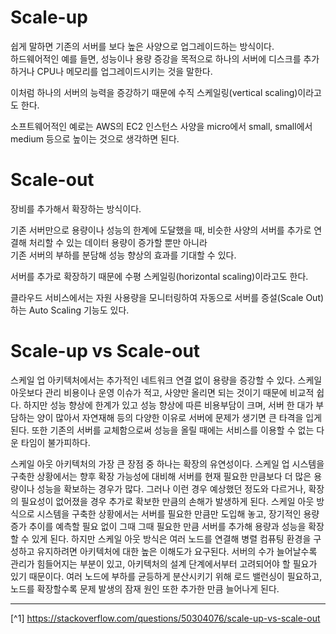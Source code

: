 # Scale-up
쉽게 말하면 기존의 서버를 보다 높은 사양으로 업그레이드하는 방식이다.<br>
하드웨어적인 예를 들면, 성능이나 용량 증강을 목적으로 하나의 서버에 디스크를 추가하거나 CPU나 메모리를 업그레이드시키는 것을 말한다.

이처럼 하나의 서버의 능력을 증강하기 때문에 수직 스케일링(vertical scaling)이라고도 한다.

소프트웨어적인 예로는 AWS의 EC2 인스턴스 사양을 micro에서 small, small에서 medium 등으로 높이는 것으로 생각하면 된다.

# Scale-out
장비를 추가해서 확장하는 방식이다.

기존 서버만으로 용량이나 성능의 한계에 도달했을 때, 비슷한 사양의 서버를 추가로 연결해 처리할 수 있는 데이터 용량이 증가할 뿐만 아니라<br>
기존 서버의 부하를 분담해 성능 향상의 효과를 기대할 수 있다.

서버를 추가로 확장하기 때문에 수평 스케일링(horizontal scaling)이라고도 한다.

클라우드 서비스에서는 자원 사용량을 모니터링하여 자동으로 서버를 증설(Scale Out)하는 Auto Scaling 기능도 있다.

# Scale-up vs Scale-out
스케일 업 아키텍처에서는 추가적인 네트워크 연결 없이 용량을 증강할 수 있다. 스케일 아웃보다 관리 비용이나 운영 이슈가 적고, 사양만 올리면 되는 것이기 때문에 비교적 쉽다.
하지만 성능 향상에 한계가 있고 성능 향상에 따른 비용부담이 크며, 서버 한 대가 부담하는 양이 많아서 자연재해 등의 다양한 이유로 서버에 문제가 생기면 큰 타격을 입게 된다.
또한 기존의 서버를 교체함으로써 성능을 올릴 때에는 서비스를 이용할 수 없는 다운 타임이 불가피하다.

스케일 아웃 아키텍처의 가장 큰 장점 중 하나는 확장의 유연성이다. 스케일 업 시스템을 구축한 상황에서는 향후 확장 가능성에 대비해 서버를 현재 필요한 만큼보다 더 많은 용량이나 성능을 확보하는 경우가 많다.
그러나 이런 경우 예상했던 정도와 다르거나, 확장의 필요성이 없어졌을 경우 추가로 확보한 만큼의 손해가 발생하게 된다.
스케일 아웃 방식으로 시스템을 구축한 상황에서는 서버를 필요한 만큼만 도입해 놓고, 장기적인 용량 증가 추이를 예측할 필요 없이 그때 그때 필요한 만큼 서버를 추가해 용량과 성능을 확장할 수 있게 된다.
하지만 스케일 아웃 방식은 여러 노드를 연결해 병렬 컴퓨팅 환경을 구성하고 유지하려면 아키텍처에 대한 높은 이해도가 요구된다. 서버의 수가 늘어날수록 관리가 힘들어지는 부분이 있고, 아키텍처의 설계 단계에서부터 고려되어야 할 필요가 있기 때문이다.
여러 노드에 부하를 균등하게 분산시키기 위해 로드 밸런싱이 필요하고, 노드를 확장할수록 문제 발생의 잠재 원인 또한 추가한 만큼 늘어나게 된다.

---

[^1] https://stackoverflow.com/questions/50304076/scale-up-vs-scale-out
